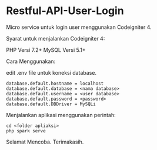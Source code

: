 # Restful-API-User-Login

Micro service untuk login user menggunakan Codeigniter 4.

Syarat untuk menjalankan Codeigniter 4:

PHP Versi 7.2+
MySQL Versi 5.1+

Cara Menggunakan:

edit .env file untuk koneksi database.

    database.default.hostname = localhost
    database.default.database = <nama database>
    database.default.username = <user database>
    database.default.password = <password>
    database.default.DBDriver = MySQLi 
    

Menjalankan aplikasi menggunakan perintah:
    
    cd <folder apliaksi> 
    php spark serve

Selamat Mencoba. Terimakasih.
